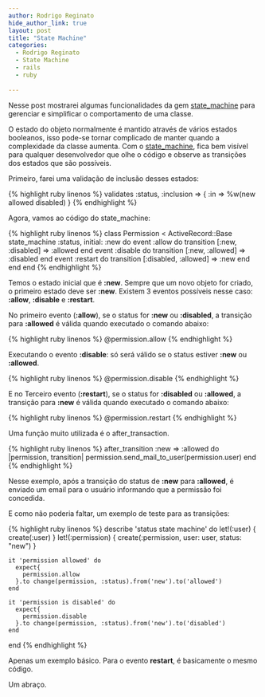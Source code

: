 ```yaml
---
author: Rodrigo Reginato
hide_author_link: true
layout: post
title: "State Machine"
categories:
  - Rodrigo Reginato
  - State Machine
  - rails
  - ruby
  
---
```


Nesse post mostrarei algumas funcionalidades da gem [state_machine](https://github.com/pluginaweek/state_machine) para gerenciar e simplificar o comportamento de uma classe.

<!--more-->

O estado do objeto normalmente é mantido através de vários estados booleanos, isso pode-se tornar complicado de manter quando a complexidade da classe aumenta.
Com o [state_machine](https://github.com/pluginaweek/state_machine), fica bem visível para qualquer desenvolvedor que olhe o código e observe as transições dos estados que são possíveis.

Primeiro, farei uma validação de inclusão desses estados:
 
{% highlight ruby linenos %}
validates :status, :inclusion => { :in => %w(new allowed disabled) }
{% endhighlight %}

Agora, vamos ao código do state_machine:

{% highlight ruby linenos %}
class Permission < ActiveRecord::Base
  state_machine :status, initial: :new do
      event :allow do
        transition [:new, :disabled] => :allowed
      end
      event :disable do
        transition [:new, :allowed] => :disabled
      end
      event :restart do
        transition [:disabled, :allowed] => :new
      end
  end
end
{% endhighlight %}

Temos o estado inicial que é **:new**. Sempre que um novo objeto for criado, o primeiro estado deve ser **:new**.
Existem 3 eventos possíveis nesse caso: **:allow**, **:disable** e **:restart**.

No primeiro evento (**:allow**), se o status for **:new** ou **:disabled**, a transição para **:allowed** é válida quando executado o comando abaixo:

{% highlight ruby linenos %}
  @permission.allow
{% endhighlight %}

Executando o evento **:disable**: só será válido se o status estiver **:new** ou **:allowed**.

{% highlight ruby linenos %}
  @permission.disable
{% endhighlight %}

E no Terceiro evento (**:restart**), se o status for **:disabled** ou **:allowed**, a transição para **:new** é válida quando executado o comando abaixo:

{% highlight ruby linenos %}
  @permission.restart
{% endhighlight %}

Uma função muito utilizada é o after_transaction.

{% highlight ruby linenos %}
  after_transition :new => :allowed do |permission, transition|
     permission.send_mail_to_user(permission.user)
  end
{% endhighlight %}

Nesse exemplo, após a transição do status de **:new** para **:allowed**, é enviado um email para o usuário informando que a permissão foi concedida.

E como não poderia faltar, um exemplo de teste para as transições:

{% highlight ruby linenos %}
  describe 'status state machine' do
    let!(:user) { create(:user) }
    let!(:permission) { create(:permission, user: user, status: "new") }

    it 'permission allowed' do
      expect{
        permission.allow
      }.to change(permission, :status).from('new').to('allowed')
    end

    it 'permission is disabled' do
      expect{
        permission.disable
      }.to change(permission, :status).from('new').to('disabled')
    end
  end
{% endhighlight %}

Apenas um exemplo básico.
Para o evento **restart**, é basicamente o mesmo código.

Um abraço.
